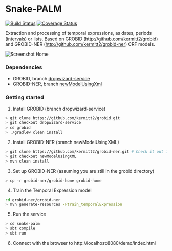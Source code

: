 # Snake-PALM #

[![Build Status](https://travis-ci.org/lfoppiano/snake-palm.svg?branch=master)](https://travis-ci.org/lfoppiano/snake-palm)
[![Coverage Status](https://coveralls.io/repos/lfoppiano/snake-palm/badge.svg)](https://coveralls.io/r/lfoppiano/snake-palm)

Extraction and processing of temporal expressions, as dates, periods (intervals) or lists. Based on GROBID (http://github.com/kermitt2/grobid) and GROBID-NER (http://github.com/kermitt2/grobid-ner) CRF models. 

![Screenshot Home](doc/images/home.png|width=500 "Screenshot Home")

### Dependencies ###

 - GROBID, branch [dropwizard-service](https://github.com/kermitt2/grobid/tree/dropwizard-service)
 - GROBID-NER, branch [newModelUsingXml](https://github.com/kermitt2/grobid-ner/tree/newModelUsingXml)
 
### Getting started ###

1. Install GROBID (branch dropwizard-service)
```bash
> git clone https://github.com/kermitt2/grobid.git
> git checkout dropwizard-service
> cd grobid
> ./gradlew clean install
``` 

2. Install GROBID-NER (branch newModelUsingXML)
```bash
> git clone https://github.com/kermitt2/grobid-ner.git # Check it out inside the grobid directory
> git checkout newModelUsingXML
> mvn clean install 
``` 

3. Set up GROBID-NER (assuming you are still in the grobid directory) 
```bash
> cp -r grobid-ner/grobid-home grobid-home  
``` 

4. Train the Temporal Expression model
```bash
cd grobid-ner/grobid-ner 
> mvn generate-resources -Ptrain_temporalExpression
```

5. Run the service 
```bash
> cd snake-palm 
> sbt compile
> sbt run
```

6. Connect with the browser to http://localhost:8080/demo/index.html

